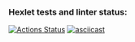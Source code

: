 ### Hexlet tests and linter status:
[![Actions Status](https://github.com/artem6367/php-project-48/actions/workflows/hexlet-check.yml/badge.svg)](https://github.com/artem6367/php-project-48/actions)
[![asciicast](https://asciinema.org/a/641969.svg)](https://asciinema.org/a/641969)